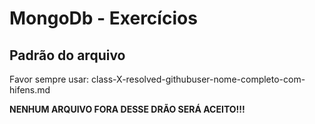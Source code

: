 # MongoDb - Exercícios

## Padrão do arquivo

Favor sempre usar: class-X-resolved-githubuser-nome-completo-com-hifens.md

**NENHUM ARQUIVO FORA DESSE DRÃO SERÁ ACEITO!!!**
